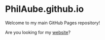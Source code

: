 # PhilAube.github.io

Welcome to my main GitHub Pages repository!

Are you looking for my [website](https://philaube.github.io/)?